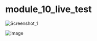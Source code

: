 # module_10_live_test

![Screenshot_1](https://github.com/hredhayxz/Ostad-Flutter-App-Development-All/assets/60058949/81a745f7-ddcc-4239-a248-60f619d7bbc3)


![image](https://github.com/hredhayxz/Ostad-Flutter-App-Development-All/assets/60058949/b9a52a0e-b985-4974-8a6d-8e2739f22f23)
